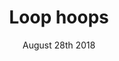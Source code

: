 ---
layout: ampstory
title: Loop hoops
date: August 28th 2018
cover:
   title: Loop Hoops
   subtitle: <h3>Some of my fave Lebron gifs...</h3>
   background: https://media.giphy.com/media/26ybvOkkmathUXss0/giphy.gif
pages: 
 - background: https://media.giphy.com/media/UNoge3iTtZyPm/giphy.gif 
 - background: https://media.giphy.com/media/2tLA4eOvxHzqKbOoYu/giphy.gif
   layout: thirds
   bottom: <h1>The fashion!</h1>
 - background: https://media.giphy.com/media/3oEduHham6HrHCmrRK/giphy.gif   
 - background: https://media.giphy.com/media/xT8qBhM0ESArBDdyq4/giphy.gif  
   layout: thirds
   bottom: <h1>The passion!</h1> 
 - background: https://media.giphy.com/media/mPP6E6FPgwvni/giphy.gif
 - background: https://media.giphy.com/media/26vUGuV1WxhbkEKZy/giphy.gif
   layout: thirds
   bottom: <h1>And of course... the dunks</h1>     
 - background: https://media.giphy.com/media/xTiTnpcaFPfJAzaP8A/giphy.gif   
 - background: https://media.giphy.com/media/4qify5sjr92ec/giphy.gif
 - layout: thirds
   middle: <h1>And of course....</h1>
 - layout: vertical
   image: https://media.giphy.com/media/fs62ZydKjn6lbJ0pAU/giphy.gif      
---